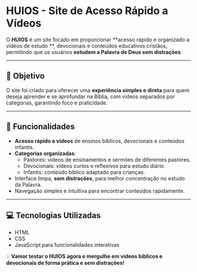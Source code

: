 # HUIOS - Site de Acesso Rápido a Vídeos

O **HUIOS** é um site focado em proporcionar **acesso rápido e organizado a vídeos de estudo **, devocionais e conteúdos educativos cristãos, permitindo que os usuários **estudem a Palavra de Deus sem distrações**.

---

## 🎯 Objetivo

O site foi criado para oferecer uma **experiência simples e direta** para quem deseja aprender e se aprofundar na Bíblia, com vídeos separados por categorias, garantindo foco e praticidade.

---

## 📌 Funcionalidades

- **Acesso rápido a vídeos** de ensinos bíblicos, devocionais e conteúdos infantis.  
- **Categorias organizadas**:
  - Pastores: vídeos de ensinamentos e sermões de diferentes pastores.  
  - Devocionais: vídeos curtos e reflexivos para estudo diário.  
  - Infantis: conteúdo bíblico adaptado para crianças.  
- Interface limpa, **sem distrações**, para melhor concentração no estudo da Palavra.  
- Navegação simples e intuitiva para encontrar conteúdos rapidamente.

---

## 💻 Tecnologias Utilizadas

- HTML  
- CSS  
- JavaScript para funcionalidades interativas

💡 **Vamor testar o HUIOS agora e mergulhe em vídeos bíblicos e devocionais de forma prática e sem distrações!**
